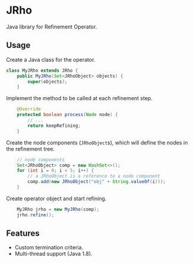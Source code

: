 # JRho
Java library for Refinement Operator.

## Usage

Create a Java class for the operator.

```java
class MyJRho extends JRho {
    public MyJRho(Set<JRhoObject> objects) {
        super(objects);
    }
```

Implement the method to be called at each refinement step. 

```java
    @Override
    protected boolean process(Node node) {
        // ...
        return keepRefining;
    }
```

Create the node components (`JRhoObject`s), which will define the nodes in the refinement tree.

```java
    // node components
    Set<JRhoObject> comp = new HashSet<>();
    for (int i = 0; i < 5; i++) {
        // a JRhoObject is a reference to a node component
        comp.add(new JRhoObject("obj" + String.valueOf(i)));
    }
```

Create operator object and start refining.

```java
    MyJRho jrho = new MyJRho(comp);
    jrho.refine();
```

## Features

* Custom termination criteria.
* Multi-thread support (Java 1.8).

